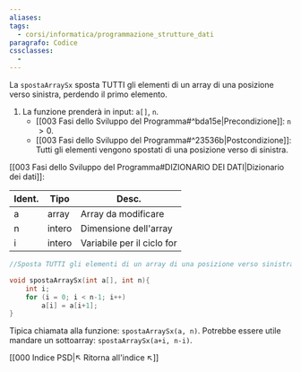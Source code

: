 ```yaml
---
aliases: 
tags:
  - corsi/informatica/programmazione_strutture_dati
paragrafo: Codice
cssclasses:
  - 
---
```

La `spostaArraySx` sposta TUTTI gli elementi di un array di una posizione verso sinistra, perdendo il primo elemento.

1. La funzione prenderà in input: `a[]`, `n`.
	- [[003 Fasi dello Sviluppo del Programma#^bda15e|Precondizione]]: `n` $>0$.
	- [[003 Fasi dello Sviluppo del Programma#^23536b|Postcondizione]]: Tutti gli elementi vengono spostati di una posizione verso di sinistra.

[[003 Fasi dello Sviluppo del Programma#DIZIONARIO DEI DATI|Dizionario dei dati]]:

| Ident. | Tipo   | Desc.                      |
| ------ | ------ | -------------------------- |
| a      | array  | Array da modificare        |
| n      | intero | Dimensione dell'array      |
| i      | intero | Variabile per il ciclo for |

```C
//Sposta TUTTI gli elementi di un array di una posizione verso sinistra, perdendo il primo elemento.

void spostaArraySx(int a[], int n){
	int i;
	for (i = 0; i < n-1; i++)
		a[i] = a[i+1];
}
```

Tipica chiamata alla funzione: `spostaArraySx(a, n)`.
Potrebbe essere utile mandare un sottoarray: `spostaArraySx(a+i, n-i)`.

[[000 Indice PSD|↖ Ritorna all'indice ↖]]
